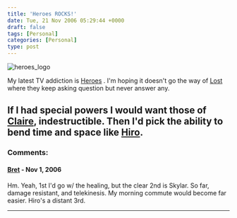 ```yaml
---
title: 'Heroes ROCKS!'
date: Tue, 21 Nov 2006 05:29:44 +0000
draft: false
tags: [Personal]
categories: [Personal]
type: post
---
```


![heroes_logo](http://www.nbc.com/Heroes/images/common/heroes_logo.jpg)

My latest TV addiction is [Heroes](http://www.nbc.com/Heroes/) . I'm hoping it doesn't go the way of [Lost](http://abc.go.com/primetime/lost/index) where they keep asking question but never answer any.

If I had special powers I would want those of [Claire](http://www.nbc.com/Heroes/bios/claire.shtml), indestructible. Then I'd pick the ability to bend time and space like [Hiro](http://www.nbc.com/Heroes/cast/hiro.shtml).
---
### Comments:
#### [Bret]( "bret.mcmillan@gmail.com") - <time datetime="2006-11-27 22:42:37">Nov 1, 2006</time>

Hm. Yeah, 1st I'd go w/ the healing, but the clear 2nd is Skylar. So far, damage resistant, and telekinesis. My morning commute would become far easier. Hiro's a distant 3rd.
<hr />
